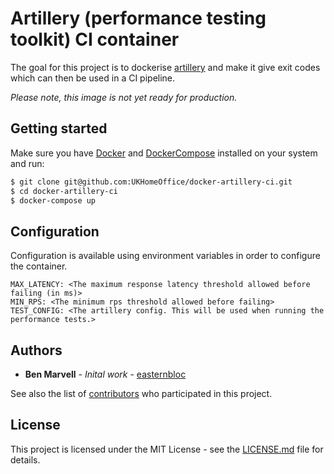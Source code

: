 Artillery (performance testing toolkit) CI container
====================================================

The goal for this project is to dockerise [artillery] and make it give exit codes which can then be used in a CI pipeline.

*Please note, this image is not yet ready for production.*

Getting started
---------------

Make sure you have [Docker] and [DockerCompose] installed on your system
and run:

```bash
$ git clone git@github.com:UKHomeOffice/docker-artillery-ci.git
$ cd docker-artillery-ci
$ docker-compose up
```

Configuration
-------------

Configuration is available using environment variables in order to configure the container.

```
MAX_LATENCY: <The maximum response latency threshold allowed before failing (in ms)>
MIN_RPS: <The minimum rps threshold allowed before failing>
TEST_CONFIG: <The artillery config. This will be used when running the performance tests.>
```

Authors
-------

* **Ben Marvell** - *Inital work* - [easternbloc]

See also the list of [contributors] who participated in this project.

License
-------

This project is licensed under the MIT License - see the [LICENSE.md]
file for details.

[contributors]:              https://github.com/UKHomeOffice/docker-artillery-ci/graphs/contributors
[easternbloc]:               https://github.com/easternbloc
[Docker]:                    https://www.docker.com/
[DockerCompose]:             https://docs.docker.com/compose/
[LICENSE.md]:                LICENSE.md
[Artillery]:                 https://artillery.io/
